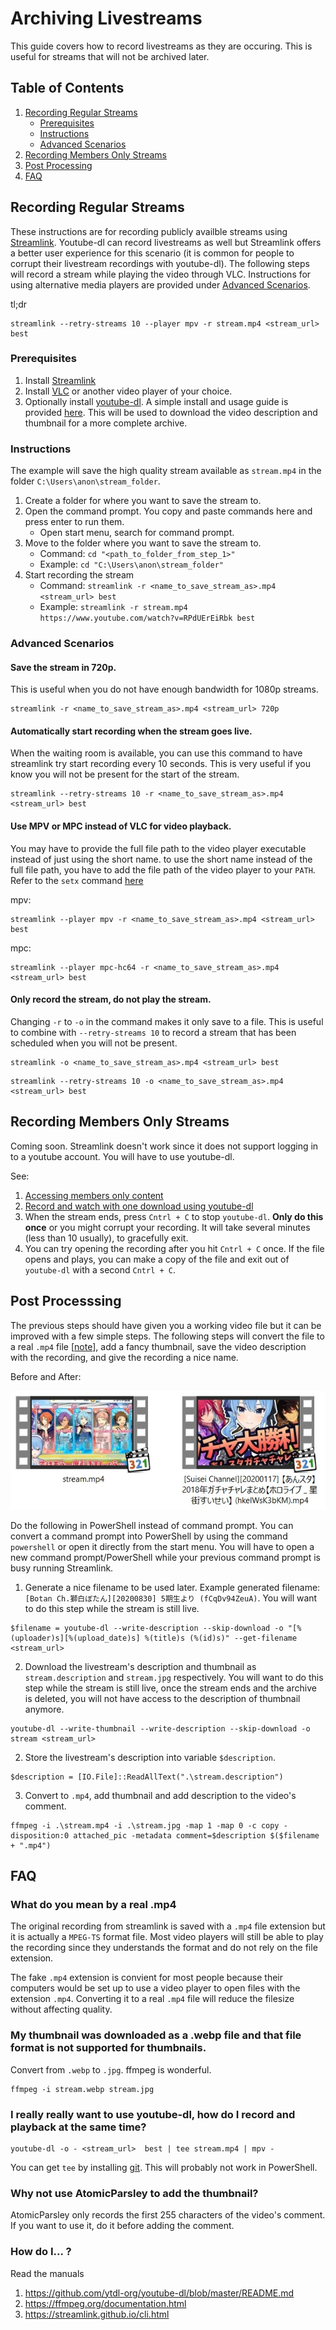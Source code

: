 # Archiving Livestreams

This guide covers how to record livestreams as they are occuring. This is useful for streams that will not be archived later.

## Table of Contents

1. [Recording Regular Streams](#recording-regular-streams)
    * [Prerequisites](#prerequisites)
    * [Instructions](#instructions)
    * [Advanced Scenarios](#advanced-scenarios)
2. [Recording Members Only Streams](#recording-members-only-streams)
3. [Post Processing](#post-processsing)
4. [FAQ](#faq)

## Recording Regular Streams
These instructions are for recording publicly availble streams using [Streamlink](https://streamlink.github.io/). Youtube-dl can record livestreams as well but Streamlink offers a better user experience for this scenario (it is common for people to corrupt their livestream recordings with youtube-dl). The following steps will record a stream while playing the video through VLC. Instructions for using alternative media players are provided under [Advanced Scenarios](#advanced-scenarios).

tl;dr
```
streamlink --retry-streams 10 --player mpv -r stream.mp4 <stream_url> best
```

### Prerequisites
1. Install [Streamlink](https://streamlink.github.io/install.html)
2. Install [VLC](https://www.videolan.org/vlc/) or another video player of your choice.
3. Optionally install [youtube-dl](https://youtube-dl.org/). A simple install and usage guide is provided [here](README.md). This will be used to download the video description and thumbnail for a more complete archive.

### Instructions
The example will save the high quality stream available as `stream.mp4` in the folder `C:\Users\anon\stream_folder`.

1. Create a folder for where you want to save the stream to.
2. Open the command prompt. You copy and paste commands here and press enter to run them.
    * Open start menu, search for command prompt.
3. Move to the folder where you want to save the stream to.
    * Command: ```cd "<path_to_folder_from_step_1>"```
    * Example: ```cd "C:\Users\anon\stream_folder"```
4. Start recording the stream
   * Command: ```streamlink -r <name_to_save_stream_as>.mp4 <stream_url> best```
   * Example: ```streamlink -r stream.mp4 https://www.youtube.com/watch?v=RPdUErEiRbk best```

### Advanced Scenarios

#### Save the stream in 720p.
This is useful when you do not have enough bandwidth for 1080p streams.

```
streamlink -r <name_to_save_stream_as>.mp4 <stream_url> 720p
```

#### Automatically start recording when the stream goes live.
When the waiting room is available, you can use this command to have streamlink try start recording every 10 seconds. This is very useful if you know you will not be present for the start of the stream.

```
streamlink --retry-streams 10 -r <name_to_save_stream_as>.mp4 <stream_url> best
```

#### Use MPV or MPC instead of VLC for video playback.
You may have to provide the full file path to the video player executable instead of just using the short name. to use the short name instead of the full file path, you have to add the file path of the video player to your `PATH`. Refer to the `setx` command [here](README.md#windows-setup)

mpv:
```
streamlink --player mpv -r <name_to_save_stream_as>.mp4 <stream_url> best
```

mpc:
```
streamlink --player mpc-hc64 -r <name_to_save_stream_as>.mp4 <stream_url> best
```

#### Only record the stream, do not play the stream.
Changing `-r` to `-o` in the command makes it only save to a file. This is useful to combine with `--retry-streams 10` to record a stream that has been scheduled when you will not be present.

```
streamlink -o <name_to_save_stream_as>.mp4 <stream_url> best
```

```
streamlink --retry-streams 10 -o <name_to_save_stream_as>.mp4 <stream_url> best
```

## Recording Members Only Streams
Coming soon. Streamlink doesn't work since it does not support logging in to a youtube account. You will have to use youtube-dl.

See:
1. [Accessing members only content](README.md#Download-a-members-only-video)
2. [Record and watch with one download using youtube-dl](#i-really-really-want-to-use-youtube-dl-how-do-i-record-and-playback-at-the-same-time)
3. When the stream ends, press `Cntrl + C` to stop `youtube-dl`. **Only do this once** or you might corrupt your recording. It will take several minutes (less than 10 usually), to gracefully exit.
4. You can try opening the recording after you hit `Cntrl + C` once. If the file opens and plays, you can make a copy of the file and exit out of `youtube-dl` with a second `Cntrl + C`.

## Post Processsing
The previous steps should have given you a working video file but it can be improved with a few simple steps. The following steps will convert the file to a real `.mp4` file [[note](#faq)], add a fancy thumbnail, save the video description with the recording, and give the recording a nice name. 

Before and After:

![Post Processing Difference](assets/post_process_difference.jpg)

Do the following in PowerShell instead of command prompt. You can convert a command prompt into PowerShell by using the command `powershell` or open it directly from the start menu.
You will have to open a new command prompt/PowerShell while your previous command prompt is busy running Streamlink.

1. Generate a nice filename to be used later. Example generated filename: `[Botan Ch.獅白ぼたん][20200830] 5期生より (fCqDv94ZeuA)`. You will want to do this step while the stream is still live.
```
$filename = youtube-dl --write-description --skip-download -o "[%(uploader)s][%(upload_date)s] %(title)s (%(id)s)" --get-filename <stream_url>
``` 
2. Download the livestream's description and thumbnail as `stream.description` and `stream.jpg` respectively. You will want to do this step while the stream is still live, once the stream ends and the archive is deleted, you will not have access to the description of thumbnail anymore.
```
youtube-dl --write-thumbnail --write-description --skip-download -o stream <stream_url>
```
2. Store the livestream's description into variable `$description`.
```
$description = [IO.File]::ReadAllText(".\stream.description")
```
3. Convert to `.mp4`, add thumbnail and add description to the video's comment.
```
ffmpeg -i .\stream.mp4 -i .\stream.jpg -map 1 -map 0 -c copy -disposition:0 attached_pic -metadata comment=$description $($filename + ".mp4")
```

## FAQ
### What do you mean by a real .mp4
The original recording from streamlink is saved with a `.mp4` file extension but it is actually a `MPEG-TS` format file. Most video players will still be able to play the recording since they understands the format and do not rely on the file extension. 

The fake `.mp4` extension is convient for most people because their computers would be set up to use a video player to open files with the extension `.mp4`. Converting it to a real `.mp4` file will reduce the filesize without affecting quality.

### My thumbnail was downloaded as a .webp file and that file format is not supported for thumbnails.
Convert from `.webp` to `.jpg`. ffmpeg is wonderful.

```
ffmpeg -i stream.webp stream.jpg
```

### I really really want to use youtube-dl, how do I record and playback at the same time?
```
youtube-dl -o - <stream_url>  best | tee stream.mp4 | mpv -
```
You can get `tee` by installing [git](https://git-scm.com/downloads). This will probably not work in PowerShell.

### Why not use AtomicParsley to add the thumbnail?
AtomicParsley only records the first 255 characters of the video's comment. If you want to use it, do it before adding the comment.

### How do I... ?
Read the manuals
1. https://github.com/ytdl-org/youtube-dl/blob/master/README.md
2. https://ffmpeg.org/documentation.html
3. https://streamlink.github.io/cli.html